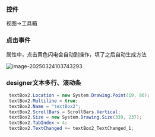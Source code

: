 ### 控件

视图->工具箱



### 点击事件

属性中，点击黄色闪电会自动到操作，填了之后自动生成方法

![image-20250324103743293](https://cdn.jsdelivr.net/gh/humoyun1798/image/image/imagessimage-20250324103743293.png)

### designer文本多行、滚动条

```c#
 textBox2.Location = new System.Drawing.Point(19, 86);
 textBox2.Multiline = true;
 textBox2.Name = "textBox2";
 textBox2.ScrollBars = ScrollBars.Vertical;
 textBox2.Size = new System.Drawing.Size(339, 237);
 textBox2.TabIndex = 4;
 textBox2.TextChanged += textBox2_TextChanged_1;
```

